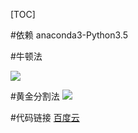 [TOC]

#依赖
anaconda3-Python3.5

#牛顿法

![](./second/Newton_img.png)

#黄金分割法
![](./second/Gold_ratio_img.png)

#代码链接
[百度云](http://pan.baidu.com/s/1nv62V5f)